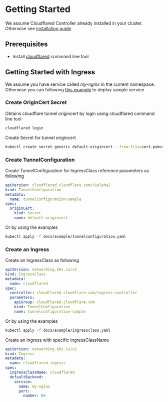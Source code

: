 # Getting Started

We assume Cloudflared Controller already installed in your cluster. Otherwise see [installation guide](./installation.md)

## Prerequisites

- Install [cloudflared](https://developers.cloudflare.com/cloudflare-one/connections/connect-apps/install-and-setup/installation) command line tool

## Getting Started with Ingress

We assume you have service called *my-nginx* in the current namespace. Otherwise you can following [this example](https://kubernetes.io/docs/concepts/services-networking/connect-applications-service/) to deploy sample service

### Create OriginCert Secret

Obtains cloudflare tunnel origincert by login using cloudflared command line tool

```bash
cloudflared login
```

Create Secret for tunnel origincert

```bash
kubectl create secret generic default-origincert --from-file=cert.pem=$HOME/.cloudflared/cert.pem
```

### Create TunnelConfiguration

Create TunnelConfiguration for IngressClass reference parameters as following

```yaml
apiVersion: cloudflared.cloudflare.com/v1alpha1
kind: TunnelConfiguration
metadata:
  name: tunnelconfiguration-sample
spec:
  originCert:
    kind: Secret
    name: default-origincert
```

Or by using the examples

```bash
kubectl apply -f docs/example/tunnelconfiguration.yaml
```

### Create an Ingress

Create an IngressClass as following

```yaml
apiVersion: networking.k8s.io/v1
kind: IngressClass
metadata:
  name: cloudflared
spec:
  controller: cloudflared.cloudflare.com/ingress-controller
  parameters:
    apiGroup: cloudflared.cloudflare.com
    kind: TunnelConfiguration
    name: tunnelconfiguration-sample
```

Or by using the examples

```bash
kubectl apply -f docs/example/ingressclass.yaml
```

Create an Ingress with specific ingressClassName

```yaml
apiVersion: networking.k8s.io/v1
kind: Ingress
metadata:
  name: cloudflared-ingress
spec:
  ingressClassName: cloudflared
  defaultBackend:
    service:
      name: my-nginx
      port:
        number: 80
```
